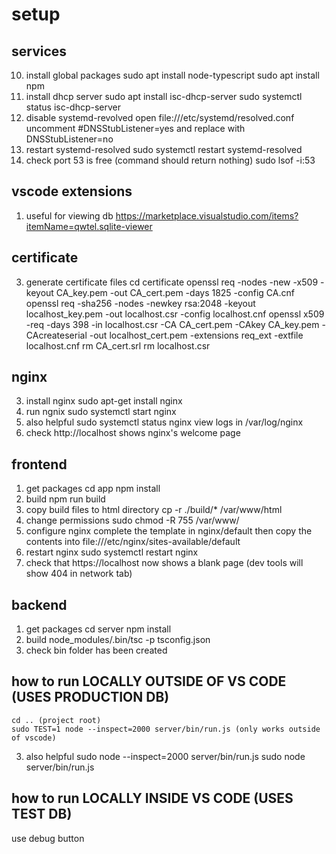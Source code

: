 
# setup
## services
10. install global packages
    sudo apt install node-typescript
    sudo apt install npm
1. install dhcp server
    sudo apt install isc-dhcp-server
    sudo systemctl status isc-dhcp-server
3. disable systemd-revolved
    open file:///etc/systemd/resolved.conf
    uncomment 
        #DNSStubListener=yes 
    and replace with 
        DNSStubListener=no
4. restart systemd-resolved
    sudo systemctl restart systemd-resolved
5. check port 53 is free (command should return nothing)
    sudo lsof -i:53

## vscode extensions
1. useful for viewing db
    https://marketplace.visualstudio.com/items?itemName=qwtel.sqlite-viewer

## certificate
3. generate certificate files
    cd certificate
    openssl req -nodes -new -x509 -keyout CA_key.pem -out CA_cert.pem -days 1825 -config CA.cnf
    openssl req -sha256 -nodes -newkey rsa:2048 -keyout localhost_key.pem -out localhost.csr -config localhost.cnf
    openssl x509 -req -days 398 -in localhost.csr -CA CA_cert.pem -CAkey CA_key.pem -CAcreateserial -out localhost_cert.pem -extensions req_ext -extfile localhost.cnf
    rm CA_cert.srl
    rm localhost.csr

## nginx
3. install nginx
    sudo apt-get install nginx
3. run ngnix
    sudo systemctl start nginx
4. also helpful
    sudo systemctl status nginx
    view logs in /var/log/nginx
4. check http://localhost shows nginx's welcome page
    
## frontend
1. get packages
    cd app
    npm install
2. build
    npm run build
4. copy build files to html directory
    cp -r ./build/* /var/www/html
5. change permissions
    sudo chmod -R 755 /var/www/
3. configure nginx
    complete the template in nginx/default 
    then copy the contents into file:///etc/nginx/sites-available/default
3. restart nginx
    sudo systemctl restart nginx
5. check that https://localhost now shows a blank page (dev tools will show 404 in network tab)

## backend
1. get packages
    cd server
    npm install
4. build
    node_modules/.bin/tsc -p tsconfig.json 
2. check bin folder has been created

## how to run LOCALLY OUTSIDE OF VS CODE (USES PRODUCTION DB)
    cd .. (project root)
    sudo TEST=1 node --inspect=2000 server/bin/run.js (only works outside of vscode)
3. also helpful
    sudo node --inspect=2000 server/bin/run.js
    sudo node server/bin/run.js

## how to run LOCALLY INSIDE VS CODE (USES TEST DB)
use debug button
